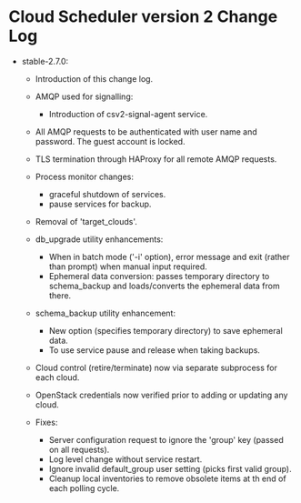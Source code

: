 # Cloud Scheduler version 2 Change Log

- stable-2.7.0:
  - Introduction of this change log.

  - AMQP used for signalling:
    - Introduction of csv2-signal-agent service.

  - All AMQP requests to be authenticated with user name and password. The guest account is locked.

  - TLS termination through HAProxy for all remote AMQP requests.

  - Process monitor changes:
    - graceful shutdown of services.
    - pause services for backup.

  - Removal of 'target_clouds'.

  - db_upgrade utility enhancements:
    - When in batch mode ('-i' option), error message and exit (rather than prompt) when manual input required.
    - Ephemeral data conversion: passes temporary directory to schema_backup and loads/converts the ephemeral
      data from there.

  - schema_backup utility enhancement:
    - New option (specifies temporary directory) to save ephemeral data.
    - To use service pause and release when taking backups.

  - Cloud control (retire/terminate) now via separate subprocess for each cloud. 
 
  - OpenStack credentials now verified prior to adding or updating any cloud.
  
  - Fixes:
    - Server configuration request to ignore the 'group' key (passed on all requests).
    - Log level change without service restart.
    - Ignore invalid default_group user setting (picks first valid group).
    - Cleanup local inventories to remove obsolete items at th end of each polling cycle.
     
